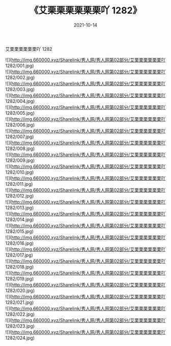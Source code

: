 ﻿---
layout: post
title:  《艾栗栗栗栗栗栗吖 1282》
date:   2021-10-14
img: http://img.660000.xyz/Sharelink/秀人网/秀人网第02部分/艾栗栗栗栗栗栗吖 1282/000.jpg
categories: [美女, 清纯, 唯美]
---

艾栗栗栗栗栗栗吖 1282

  ![](http://img.660000.xyz/Sharelink/秀人网/秀人网第02部分/艾栗栗栗栗栗栗吖 1282/001.jpg) <br> ![](http://img.660000.xyz/Sharelink/秀人网/秀人网第02部分/艾栗栗栗栗栗栗吖 1282/002.jpg) <br> ![](http://img.660000.xyz/Sharelink/秀人网/秀人网第02部分/艾栗栗栗栗栗栗吖 1282/003.jpg) <br> ![](http://img.660000.xyz/Sharelink/秀人网/秀人网第02部分/艾栗栗栗栗栗栗吖 1282/004.jpg) <br> ![](http://img.660000.xyz/Sharelink/秀人网/秀人网第02部分/艾栗栗栗栗栗栗吖 1282/005.jpg) <br> ![](http://img.660000.xyz/Sharelink/秀人网/秀人网第02部分/艾栗栗栗栗栗栗吖 1282/006.jpg) <br> ![](http://img.660000.xyz/Sharelink/秀人网/秀人网第02部分/艾栗栗栗栗栗栗吖 1282/007.jpg) <br> ![](http://img.660000.xyz/Sharelink/秀人网/秀人网第02部分/艾栗栗栗栗栗栗吖 1282/008.jpg) <br> ![](http://img.660000.xyz/Sharelink/秀人网/秀人网第02部分/艾栗栗栗栗栗栗吖 1282/009.jpg) <br> ![](http://img.660000.xyz/Sharelink/秀人网/秀人网第02部分/艾栗栗栗栗栗栗吖 1282/010.jpg) <br> ![](http://img.660000.xyz/Sharelink/秀人网/秀人网第02部分/艾栗栗栗栗栗栗吖 1282/011.jpg) <br> ![](http://img.660000.xyz/Sharelink/秀人网/秀人网第02部分/艾栗栗栗栗栗栗吖 1282/012.jpg) <br> ![](http://img.660000.xyz/Sharelink/秀人网/秀人网第02部分/艾栗栗栗栗栗栗吖 1282/013.jpg) <br> ![](http://img.660000.xyz/Sharelink/秀人网/秀人网第02部分/艾栗栗栗栗栗栗吖 1282/014.jpg) <br> ![](http://img.660000.xyz/Sharelink/秀人网/秀人网第02部分/艾栗栗栗栗栗栗吖 1282/015.jpg) <br> ![](http://img.660000.xyz/Sharelink/秀人网/秀人网第02部分/艾栗栗栗栗栗栗吖 1282/016.jpg) <br> ![](http://img.660000.xyz/Sharelink/秀人网/秀人网第02部分/艾栗栗栗栗栗栗吖 1282/017.jpg) <br> ![](http://img.660000.xyz/Sharelink/秀人网/秀人网第02部分/艾栗栗栗栗栗栗吖 1282/018.jpg) <br> ![](http://img.660000.xyz/Sharelink/秀人网/秀人网第02部分/艾栗栗栗栗栗栗吖 1282/019.jpg) <br> ![](http://img.660000.xyz/Sharelink/秀人网/秀人网第02部分/艾栗栗栗栗栗栗吖 1282/020.jpg) <br> ![](http://img.660000.xyz/Sharelink/秀人网/秀人网第02部分/艾栗栗栗栗栗栗吖 1282/021.jpg) <br> ![](http://img.660000.xyz/Sharelink/秀人网/秀人网第02部分/艾栗栗栗栗栗栗吖 1282/022.jpg) <br> ![](http://img.660000.xyz/Sharelink/秀人网/秀人网第02部分/艾栗栗栗栗栗栗吖 1282/023.jpg) <br> ![](http://img.660000.xyz/Sharelink/秀人网/秀人网第02部分/艾栗栗栗栗栗栗吖 1282/024.jpg) <br>
